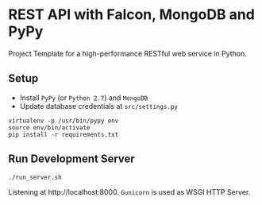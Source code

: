 # REST API with Falcon, MongoDB and PyPy

Project Template for a high-performance RESTful web service in Python.


## Setup

* Install `PyPy` (or `Python 2.7`) and `MongoDB`
* Update database credentials at `src/settings.py`

```
virtualenv -p /usr/bin/pypy env
source env/bin/activate
pip install -r requirements.txt
```


## Run Development Server

```
./run_server.sh
```
Listening at http://localhost:8000. `Gunicorn` is used as WSGI HTTP Server.
